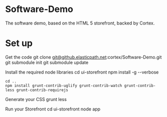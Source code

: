 Software-Demo
=============

The software demo, based on the HTML 5 storefront, backed by Cortex.

Set up
======

Get the code
	git clone git@github.elasticpath.net:cortex/Software-Demo.git
	git submodule init
	git submodule update

Install the required node libraries
	cd ui-storefront
	npm install -g --verbose

	cd ..
	npm install grunt-contrib-uglify grunt-contrib-watch grunt-contrib-less grunt-contrib-requirejs
	
Generate your CSS
	grunt less

Run your Storefront
	cd ui-storefront
	node app
